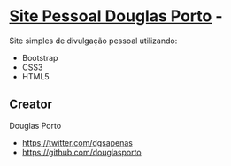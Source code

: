 # [Site Pessoal Douglas Porto](http://twitter.com/dgsapenas) - 

Site simples de divulgação pessoal utilizando:

* Bootstrap
* CSS3
* HTML5

## Creator

Douglas Porto

* https://twitter.com/dgsapenas
* https://github.com/douglasporto
